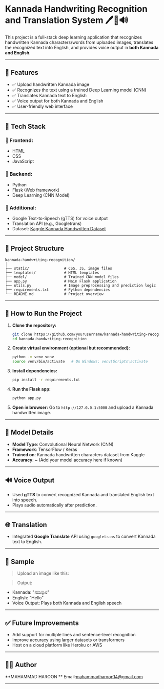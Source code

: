 # Kannada Handwriting Recognition and Translation System 🖊️📜🔊

This project is a full-stack deep learning application that recognizes handwritten Kannada characters/words from uploaded images, translates the recognized text into English, and provides voice output in **both Kannada and English**.

---

## 📌 Features

* ✅ Upload handwritten Kannada image
* ✅ Recognizes the text using a trained Deep Learning model (CNN)
* ✅ Translates Kannada text to English
* ✅ Voice output for both Kannada and English
* ✅ User-friendly web interface

---

## 💠 Tech Stack

### 🔹 Frontend:

* HTML
* CSS
* JavaScript

### 🔹 Backend:

* Python
* Flask (Web framework)
* Deep Learning (CNN Model)

### 🔹 Additional:

* Google Text-to-Speech (gTTS) for voice output
* Translation API (e.g., Googletrans)
* Dataset: [Kaggle Kannada Handwritten Dataset](https://www.kaggle.com/)

---

## 📂 Project Structure

```
kannada-handwriting-recognition/
│
├── static/                # CSS, JS, image files
├── templates/             # HTML templates
├── model/                 # Trained CNN model files
├── app.py                 # Main Flask application
├── utils.py               # Image preprocessing and prediction logic
├── requirements.txt       # Python dependencies
└── README.md              # Project overview
```

---

## 🚀 How to Run the Project

1. **Clone the repository:**

   ```bash
   git clone https://github.com/yourusername/kannada-handwriting-recognition.git
   cd kannada-handwriting-recognition
   ```

2. **Create virtual environment (optional but recommended):**

   ```bash
   python -m venv venv
   source venv/bin/activate   # On Windows: venv\Scripts\activate
   ```

3. **Install dependencies:**

   ```bash
   pip install -r requirements.txt
   ```

4. **Run the Flask app:**

   ```bash
   python app.py
   ```

5. **Open in browser:**
   Go to `http://127.0.0.1:5000` and upload a Kannada handwritten image.

---

## 🧐 Model Details

* **Model Type**: Convolutional Neural Network (CNN)
* **Framework**: TensorFlow / Keras
* **Trained on**: Kannada handwritten characters dataset from Kaggle
* **Accuracy**: \~ (Add your model accuracy here if known)

---

## 🔊 Voice Output

* Used **gTTS** to convert recognized Kannada and translated English text into speech.
* Plays audio automatically after prediction.

---

## 🌐 Translation

* Integrated **Google Translate** API using `googletrans` to convert Kannada text to English.

---

## 📸 Sample

> Upload an image like this:



> Output:

* Kannada: "ನಮಸ್ಕಾರ"
* English: "Hello"
* Voice Output: Plays both Kannada and English speech

---

## ✅ Future Improvements

* Add support for multiple lines and sentence-level recognition
* Improve accuracy using larger datasets or transformers
* Host on a cloud platform like Heroku or AWS

---

## 👨‍💻 Author

**MAHAMMAD HAROON **
Email:mahammadharoon14@gmail.com

---
